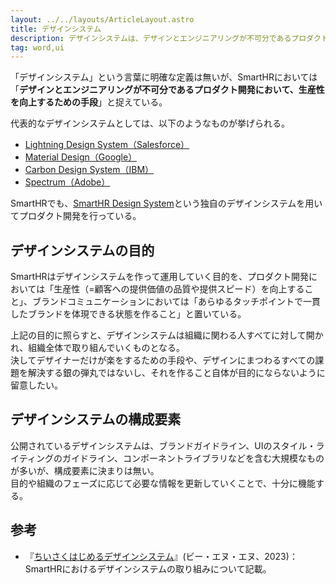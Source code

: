 ```yaml
---
layout: ../../layouts/ArticleLayout.astro
title: デザインシステム
description: デザインシステムは、デザインとエンジニアリングが不可分であるプロダクト開発において、生産性を向上するための手段。
tag: word,ui
---
```


「デザインシステム」という言葉に明確な定義は無いが、SmartHRにおいては「**デザインとエンジニアリングが不可分であるプロダクト開発において、生産性を向上するための手段**」と捉えている。

代表的なデザインシステムとしては、以下のようなものが挙げられる。
- [Lightning Design System（Salesforce）](https://www.lightningdesignsystem.com/)
- [Material Design（Google）](https://m3.material.io/)
- [Carbon Design System（IBM）](https://carbondesignsystem.com/)
- [Spectrum（Adobe）](https://spectrum.adobe.com/)

SmartHRでも、[SmartHR Design System](https://smarthr.design/)という独自のデザインシステムを用いてプロダクト開発を行っている。

## デザインシステムの目的

SmartHRはデザインシステムを作って運用していく目的を、プロダクト開発においては「生産性（=顧客への提供価値の品質や提供スピード）を向上すること」、ブランドコミュニケーションにおいては「あらゆるタッチポイントで一貫したブランドを体現できる状態を作ること」と置いている。

上記の目的に照らすと、デザインシステムは組織に関わる人すべてに対して開かれ、組織全体で取り組んでいくものとなる。  
決してデザイナーだけが楽をするための手段や、デザインにまつわるすべての課題を解決する銀の弾丸ではないし、それを作ること自体が目的にならないように留意したい。

## デザインシステムの構成要素

公開されているデザインシステムは、ブランドガイドライン、UIのスタイル・ライティングのガイドライン、コンポーネントライブラリなどを含む大規模なものが多いが、構成要素に決まりは無い。  
目的や組織のフェーズに応じて必要な情報を更新していくことで、十分に機能する。

## 参考
- 『[ちいさくはじめるデザインシステム](https://amzn.asia/d/jg09pdJ)』(ビー・エヌ・エヌ、2023)：SmartHRにおけるデザインシステムの取り組みについて記載。  
